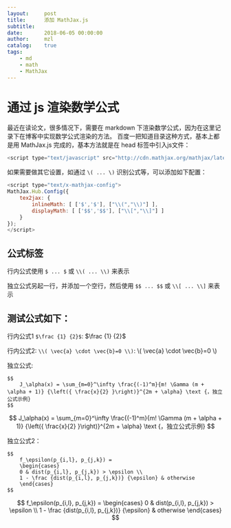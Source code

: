 ```yaml
---
layout:     post
title:      添加 MathJax.js
subtitle:   
date:       2018-06-05 00:00:00
author:     mzl
catalog:    true
tags:
    - md
    - math
    - MathJax
---
```


# 通过 js 渲染数学公式

最近在读论文，很多情况下，需要在 markdown 下渲染数学公式，因为在这里记录下在博客中实现数学公式渲染的方法。
百度一把知道目录这种方式，基本上都是用 MathJax.js 完成的，基本方法就是在 head 标签中引入js文件：

```javascript
<script type="text/javascript" src="http://cdn.mathjax.org/mathjax/latest/MathJax.js?config=TeX-AMS-MML_HTMLorMML"></script>
```

如果需要做其它设置，如通过 `\( ... \)` 识别公式等，可以添加如下配置：

```javascript
<script type="text/x-mathjax-config">
MathJax.Hub.Config({
    tex2jax: {
        inlineMath: [ ['$','$'], ["\\(","\\)"] ],
        displayMath: [ ['$$','$$'], ["\\[","\\]"] ]
    }
});
</script>
```
## 公式标签

行内公式使用 `$ ... $` 或 `\\( ... \\)` 来表示

独立公式另起一行，并添加一个空行，然后使用 `$$ ... $$` 或 `\\[ ... \\]` 来表示

## 测试公式如下：

行内公式1 `$\frac {1} {2}$`: $\frac {1} {2}$

行内公式2: `\\( \vec{a} \cdot \vec{b}=0 \\)`: \\( \vec{a} \cdot \vec{b}=0 \\)

独立公式:

```
$$
    J_\alpha(x) = \sum_{m=0}^\infty \frac{(-1)^m}{m! \Gamma (m + \alpha + 1)} {\left({ \frac{x}{2} }\right)}^{2m + \alpha} \text {，独立公式示例}
$$
```
$$
    J_\alpha(x) = \sum_{m=0}^\infty \frac{(-1)^m}{m! \Gamma (m + \alpha + 1)} {\left({ \frac{x}{2} }\right)}^{2m + \alpha} \text {，独立公式示例}
$$

独立公式2：

```
$$ 
    f_\epsilon(p_{i,l}, p_{j,k}) = 
    \begin{cases} 
    0 & dist(p_{i,l}, p_{j,k}) > \epsilon \\
    1 - \frac {dist(p_{i,l}, p_{j,k})} {\epsilon} & otherwise
    \end{cases}
$$ 
```

$$ 
    f_\epsilon(p_{i,l}, p_{j,k}) = 
    \begin{cases} 
    0 & dist(p_{i,l}, p_{j,k}) > \epsilon \\
    1 - \frac {dist(p_{i,l}, p_{j,k})} {\epsilon} & otherwise
    \end{cases}
$$ 
